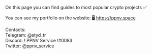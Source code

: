 On this page you can find guides to most popular crypto projects ✅

You can see my portfolio on the website: 🖥 https://ppnv.space

Contacts: <br>
Telegram: @styd_tr <br>
Discord: ! PPNV Service !#0083 <br>
Twitter: @ppnv_service
